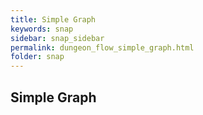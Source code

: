 ```yaml
---
title: Simple Graph
keywords: snap
sidebar: snap_sidebar
permalink: dungeon_flow_simple_graph.html
folder: snap
---
```


## Simple Graph

